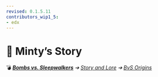 ```yaml
---
revised: 0.1.5.11
contributors_wip1_5:
- edx
---
```


# 📁 Minty’s Story

💣 ***[Bombs vs. Sleepwalkers](/README.md)** ➔ [Story and Lore](/story/readme.md) ➔ [BvS Origins](/story/bvso/readme.md)*
